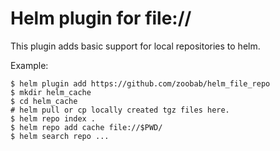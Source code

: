 # Helm plugin for file://

This plugin adds basic support for local repositories to helm.

Example:
```
$ helm plugin add https://github.com/zoobab/helm_file_repo
$ mkdir helm_cache
$ cd helm_cache
# helm pull or cp locally created tgz files here.
$ helm repo index .
$ helm repo add cache file://$PWD/
$ helm search repo ...
```

